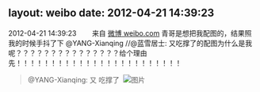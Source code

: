 layout: weibo
date: 2012-04-21 14:39:23
---
<meta name="referrer" content="no-referrer" />

2012-04-21 14:39:23  &nbsp;&nbsp;&nbsp;&nbsp;&nbsp;&nbsp; 来自 <a href="http://weibo.com/" rel="nofollow">微博 weibo.com</a>
青哥是想把我配图的，结果照我的时候手抖了下 @YANG-Xianqing //@蓝雪居士: 又吃撑了的配图为什么是我呢？？？？？？？？？？？？？？？给个理由先！！！！！！！！！！！！！！！！！！！！！！！！
>  @YANG-Xianqing: 又 吃撑了 ​​​
>  ![图片](https://ww3.sinaimg.cn/large/6ce012ccjw1ds6dwjeh9cj.jpg)
